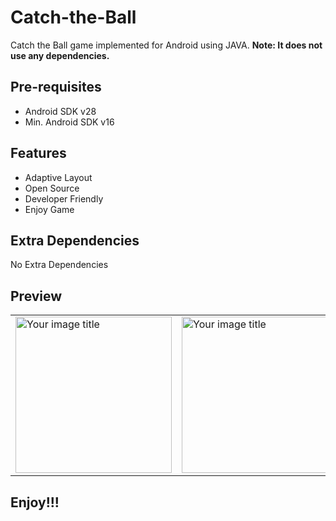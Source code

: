 # Catch-the-Ball
Catch the Ball game implemented for Android using JAVA.
**Note: It does not use any dependencies.**

Pre-requisites
--------------
- Android SDK v28
- Min. Android SDK v16

Features
---------------
- Adaptive Layout
- Open Source
- Developer Friendly
- Enjoy Game

Extra Dependencies
------------------
No Extra Dependencies


Preview
-------
<table>
  <tr>
    <td width="500px">
      <img src="https://user-images.githubusercontent.com/38128234/61649194-9d12b480-acce-11e9-810c-b2466977adbe.png" alt="Your image      title" width="250"/>
    </td>
    <td width="500px">
      <img src="https://user-images.githubusercontent.com/38128234/61649231-b3b90b80-acce-11e9-918f-2e9287605421.png" alt="Your image title" width="250"/>
    </td>
  </tr>
</table>

<h2>Enjoy!!!</h2>
